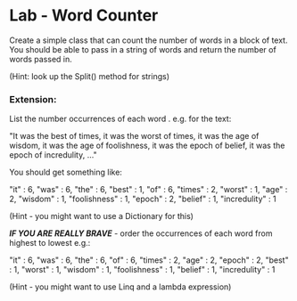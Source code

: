 # Lab - Word Counter

Create a simple class that can count the number of words in a block of text. You should be able to pass in a string of words and return the number of words passed in.

(Hint: look up the Split() method for strings)

### Extension:

List the number occurrences of each word . e.g. for the text: 

"It was the best of times, it was the worst of times, it was the age of wisdom, it was the age of foolishness, it was the epoch of belief, it was the epoch of incredulity, …"

 You should get something like:

"it" : 6, "was" : 6, "the" : 6, "best" : 1, "of" : 6, "times" : 2, "worst" : 1, "age" : 2, "wisdom" : 1, "foolishness" : 1,  "epoch" : 2, "belief" : 1, "incredulity" : 1

(Hint - you might want to use a Dictionary for this)

***IF YOU ARE REALLY BRAVE*** - order the occurrences of each word from highest to lowest e.g.:

"it" : 6, "was" : 6, "the" : 6, "of" : 6, "times" : 2, "age" : 2, "epoch" : 2, "best" : 1, "worst" : 1, "wisdom" : 1, "foolishness" : 1, "belief" : 1, "incredulity" : 1

(Hint - you might want to use Linq and a lambda expression)